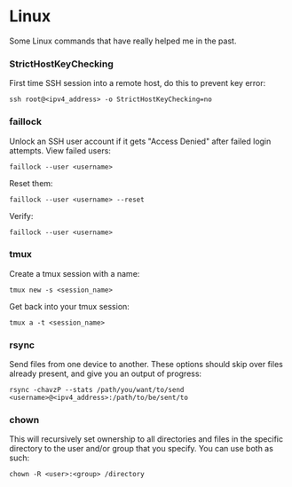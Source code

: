# Linux
Some Linux commands that have really helped me in the past.

### StrictHostKeyChecking
First time SSH session into a remote host, do this to prevent key error:
```
ssh root@<ipv4_address> -o StrictHostKeyChecking=no
```

### faillock
Unlock an SSH user account if it gets "Access Denied" after failed login attempts. View failed users:
```
faillock --user <username>
```
Reset them:
```
faillock --user <username> --reset
```
Verify:
```
faillock --user <username>
```

### tmux
Create a tmux session with a name:
```
tmux new -s <session_name>
```
Get back into your tmux session:
```
tmux a -t <session_name>
```

### rsync
Send files from one device to another. These options should skip over files already present, and give you an output of progress:
```
rsync -chavzP --stats /path/you/want/to/send <username>@<ipv4_address>:/path/to/be/sent/to
```


### chown
This will recursively set ownership to all directories and files in the specific directory to the user and/or group that you specify. You can use both as such:
```
chown -R <user>:<group> /directory
```
